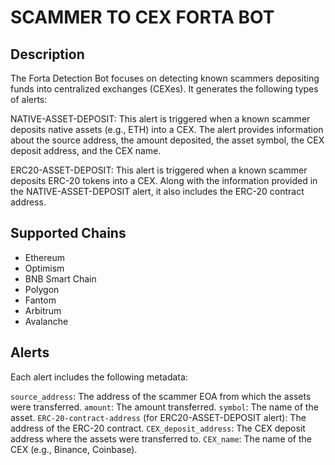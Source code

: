 # SCAMMER TO CEX FORTA BOT

## Description

The Forta Detection Bot focuses on detecting known scammers depositing funds into centralized exchanges (CEXes). It generates the following types of alerts:

NATIVE-ASSET-DEPOSIT: This alert is triggered when a known scammer deposits native assets (e.g., ETH) into a CEX. The alert provides information about the source address, the amount deposited, the asset symbol, the CEX deposit address, and the CEX name.

ERC20-ASSET-DEPOSIT: This alert is triggered when a known scammer deposits ERC-20 tokens into a CEX. Along with the information provided in the NATIVE-ASSET-DEPOSIT alert, it also includes the ERC-20 contract address.

## Supported Chains

- Ethereum
- Optimism
- BNB Smart Chain
- Polygon
- Fantom
- Arbitrum
- Avalanche

## Alerts

Each alert includes the following metadata:

`source_address`: The address of the scammer EOA from which the assets were transferred.
`amount`: The amount transferred.
`symbol`: The name of the asset.
`ERC-20-contract-address` (for ERC20-ASSET-DEPOSIT alert): The address of the ERC-20 contract.
`CEX_deposit_address`: The CEX deposit address where the assets were transferred to.
`CEX_name`: The name of the CEX (e.g., Binance, Coinbase).